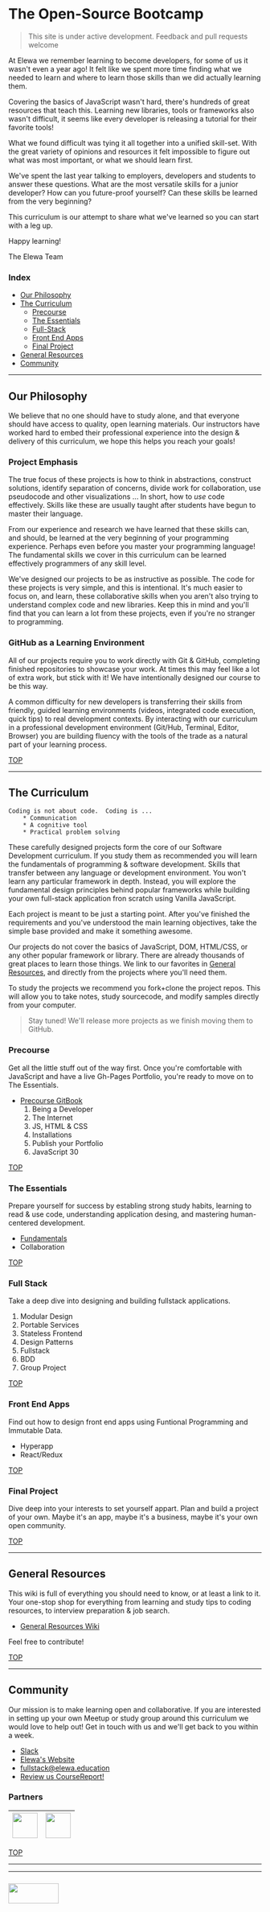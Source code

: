 # The Open-Source Bootcamp


> This site is under active development. Feedback and pull requests welcome


At Elewa we remember learning to become developers, for some of us it wasn't even a year ago!  It felt like we spent more time finding what we needed to learn and where to learn those skills than we did actually learning them.

Covering the basics of JavaScript wasn't hard, there's hundreds of great resources that teach this.  Learning new libraries, tools or frameworks also wasn't difficult, it seems like every developer is releasing a tutorial for their favorite tools! 

What we found difficult was tying it all together into a unified skill-set. With the great variety of opinions and resources it felt impossible to figure out what was most important, or what we should learn first.  

We've spent the last year talking to employers, developers and students to answer these questions.  What are the most versatile skills for a junior developer?  How can you future-proof yourself?  Can these skills be learned from the very beginning?

This curriculum is our attempt to share what we've learned so you can start with a leg up.  

Happy learning!

The Elewa Team

### Index
* [Our Philosophy](#our-philosophy)
* [The Curriculum](#the-curriculum)
    * [Precourse](#pre-requisites)
    * [The Essentials](#the-essentials)
    * [Full-Stack](#full-stack)
    * [Front End Apps](#front-end-apps)
    * [Final Project](#final-project)
* [General Resources](#general-resources)
* [Community](#community)

___

## Our Philosophy

We believe that no one should have to study alone, and that everyone should have access to quality, open learning materials. Our instructors have worked hard to embed their professional experience into the design & delivery of this curriculum, we hope this helps you reach your goals!

### Project Emphasis

The true focus of these projects is how to think in abstractions, construct solutions, identify separation of concerns, divide work for collaboration, use pseudocode and other visualizations ...  In short, how to _use_ code effectively.  Skills like these are usually taught after students have begun to master their language.  

From our experience and research we have learned that these skills can, and should, be learned at the very beginning of your programming experience. Perhaps even before you master your programming language! The fundamental skills we cover in this curriculum can be learned effectively programmers of any skill level.  

We've designed our projects to be as instructive as possible.  The code for these projects is very simple, and this is intentional.  It's much easier to focus on, and learn, these collaborative skills when you aren't also trying to understand complex code and new libraries.  Keep this in mind and you'll find that you can learn a lot from these projects, even if you're no stranger to programming.

### GitHub as a Learning Environment

All of our projects require you to work directly with Git & GitHub, completing finished repositories to showcase your work.  At times this may feel like a lot of extra work, but stick with it! We have intentionally designed our course to be this way.  

A common difficulty for new developers is transferring their skills from friendly, guided learning environments (videos, integrated code execution, quick tips) to real development contexts.  By interacting with our curriculum in a professional development environment (Git/Hub, Terminal, Editor, Browser) you are building fluency with the tools of the trade as a natural part of your learning process. 


[TOP](#index)

---

## The Curriculum
```
Coding is not about code.  Coding is ...
    * Communication
    * A cognitive tool
    * Practical problem solving
```

These carefully designed projects form the core of our Software Development curriculum.  If you study them as recommended you will learn the fundamentals of programming & software development.  Skills that transfer between any language or development environment.  You won't learn any particular framework in depth. Instead, you will explore the fundamental design principles behind popular frameworks while building your own full-stack application fron scratch using Vanilla JavaScript.

Each project is meant to be just a starting point.  After you've finished the requirements and you've understood the main learning objectives, take the simple base provided and make it something awesome.

Our projects do not cover the basics of JavaScript, DOM, HTML/CSS, or any other popular framework or library.  There are already thousands of great places to learn those things.  We link to our favorites in [General Resources](https://github.com/elewa-academy/General-Resources/wiki), and directly from the projects where you'll need them.

To study the projects we recommend you fork+clone the project repos.  This will allow you to take notes, study sourcecode, and modify samples directly from your computer.

> Stay tuned!  We'll release more projects as we finish moving them to GitHub.

### Precourse

Get all the little stuff out of the way first. Once you're comfortable with JavaScript and have a live Gh-Pages Portfolio, you're ready to move on to The Essentials.

* [Precourse GitBook](https://elewa-academy.github.io/Precourse/)
  1. Being a Developer
  2. The Internet
  3. JS, HTML & CSS
  4. Installations
  5. Publish your Portfolio
  6. JavaScript 30

[TOP](#index)

### The Essentials

Prepare yourself for success by establing strong study habits, learning to read & use code, understanding application desing, and mastering human-centered development.

* [Fundamentals](https://elewa-academy.github.io/Fundamentals/)
* Collaboration

[TOP](#index)

### Full Stack

Take a deep dive into designing and building fullstack applications.

1. Modular Design
2. Portable Services
3. Stateless Frontend
4. Design Patterns
5. Fullstack
6. BDD 
7. Group Project 

[TOP](#index)

### Front End Apps

Find out how to design front end apps using Funtional Programming and Immutable Data.

* Hyperapp
* React/Redux

[TOP](#index)

### Final Project

Dive deep into your interests to set yourself appart.  Plan and build a project of your own. Maybe it's an app, maybe it's a business, maybe it's your own open community.  


[TOP](#index)

---

## General Resources

This wiki is full of everything you should need to know, or at least a link to it.  Your one-stop shop for everything from learning and study tips to coding resources, to interview preparation & job search.  

* [General Resources Wiki](https://github.com/elewa-academy/General-Resources/wiki)

Feel free to contribute!


[TOP](#index)

---
## Community

Our mission is to make learning open and collaborative. If you are interested in setting up your own Meetup or study group around this curriculum we would love to help out!  Get in touch with us and we'll get back to you within a week.


* [Slack](https://join.slack.com/t/elewa-academy/shared_invite/enQtMjk4OTA3OTM1NjIwLTA2ZmQ0NDVhNjQxZWM2NjNhNmMyNmVhZGNhZmJmZTY1OWQ4Nzc0ZTkzZGE3NjdiYTYwYThlNzI3YTg2NGM5MGM)
* [Elewa's Website](http://elewa.education)
* fullstack@elewa.education
* [Review us CourseReport!](https://www.coursereport.com/schools/elewa-education)

### Partners


| <a href="http://digityser.org/" target="_blank"><img src="https://pbs.twimg.com/profile_images/944861444067258368/jrQm1lbM_400x400.jpg" width="50" height="50"/></a>  | <a href="http://startit.be/" target="_blank"><img src="https://cdn.uc.assets.prezly.com/e2e80591-28ed-4a1a-843b-298a3c81add7/-/preview/600x600/-/quality/best/" width="50" height="50"/></a>
|---|---|

[TOP](#index)


___
___
### <a href="http://elewa.education/blog" target="_blank"><img src="https://user-images.githubusercontent.com/18554853/34921062-506450ae-f97d-11e7-875f-6feeb26ad72d.png" width="100" height="40"/></a>

